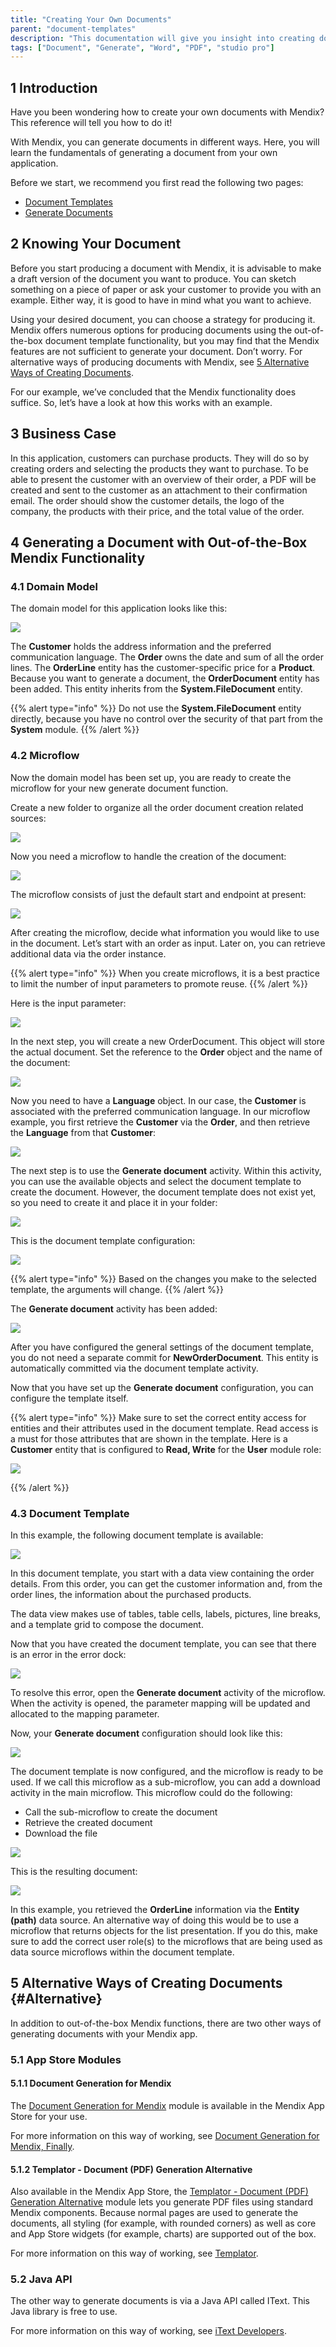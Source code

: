 ```yaml
---
title: "Creating Your Own Documents"
parent: "document-templates"
description: "This documentation will give you insight into creating documents with Mendix."
tags: ["Document", "Generate", "Word", "PDF", "studio pro"]
---
```


## 1 Introduction

Have you been wondering how to create your own documents with Mendix? This reference will tell you how to do it!

With Mendix, you can generate documents in different ways. Here, you will learn the fundamentals of generating a document from your own application.

Before we start, we recommend you first read the following two pages:

* [Document Templates](document-templates)
* [Generate Documents](generate-document)

## 2 Knowing Your Document

Before you start producing a document with Mendix, it is advisable to make a draft version of the document you want to produce. You can sketch something on a piece of paper or ask your customer to provide you with an example. Either way, it is good to have in mind what you want to achieve.

Using your desired document, you can choose a strategy for producing it. Mendix offers numerous options for producing documents using the out-of-the-box document template functionality, but you may find that the Mendix features are not sufficient to generate your document. Don’t worry. For alternative ways of producing documents with Mendix, see [5 Alternative Ways of Creating Documents](#Alternative).

For our example, we’ve concluded that the Mendix functionality does suffice. So, let’s have a look at how this works with an example.

## 3 Business Case

In this application, customers can purchase products. They will do so by creating orders and selecting the products they want to purchase. To be able to present the customer with an overview of their order, a PDF will be created and sent to the customer as an attachment to their confirmation email. The order should show the customer details, the logo of the company, the products with their price, and the total value of the order.

## 4 Generating a Document with Out-of-the-Box Mendix Functionality

### 4.1 Domain Model

The domain model for this application looks like this:

![](attachments/core/2018-02-28_16-37-25.png)

The **Customer** holds the address information and the preferred communication language. The **Order** owns the date and sum of all the order lines. The **OrderLine** entity has the customer-specific price for a **Product**. Because you want to generate a document, the **OrderDocument** entity has been added. This entity inherits from the **System.FileDocument** entity.

{{% alert type="info" %}}
Do not use the **System.FileDocument** entity directly, because you have no control over the security of that part from the **System** module.
{{% /alert %}}

### 4.2 Microflow

Now the domain model has been set up, you are ready to create the microflow for your new generate document function.

Create a new folder to organize all the order document creation related sources:

![](attachments/core/2018-02-28_17-02-05.png)

Now you need a microflow to handle the creation of the document:

![](attachments/core/2018-02-28_17-04-03.png)

The microflow consists of just the default start and endpoint at present:

![](attachments/core/2018-02-28_16-30-18.png)

After creating the microflow, decide what information you would like to use in the document. Let’s start with an order as input. Later on, you can retrieve additional data via the order instance.

{{% alert type="info" %}}
When you create microflows, it is a best practice to limit the number of input parameters to promote reuse.
{{% /alert %}}

Here is the input parameter:

![](attachments/core/2018-02-28_16-32-33.png)

In the next step, you will create a new OrderDocument. This object will store the actual document. Set the reference to the **Order** object and the name of the document:

![](attachments/core/2018-02-28_16-52-43.png)

Now you need to have a **Language** object. In our case, the **Customer** is associated with the preferred communication language. In our microflow example, you first retrieve the **Customer** via the **Order**, and then retrieve the **Language** from that **Customer**:

![](attachments/core/2018-02-28_16-58-54.png)

The next step is to use the **Generate document** activity. Within this activity, you can use the available objects and select the document template to create the document. However, the document template does not exist yet, so you need to create it and place it in your folder:

![](attachments/core/2018-02-28_17-06-53.png)

This is the document template configuration:

![](attachments/core/2018-03-01_13-03-55.png)

{{% alert type="info" %}}
Based on the changes you make to the selected template, the arguments will change.
{{% /alert %}}

The **Generate document** activity has been added:

![](attachments/core/2018-03-01_13-06-33.png)

After you have configured the general settings of the document template, you do not need a separate commit for **NewOrderDocument**. This entity is automatically committed via the document template activity.

Now that you have set up the **Generate document** configuration, you can configure the template itself.

{{% alert type="info" %}}
Make sure to set the correct entity access for entities and their attributes used in the document template. Read access is a must for those attributes that are shown in the template. Here is a **Customer** entity that is configured to **Read, Write** for the **User** module role:

![](attachments/core/2018-03-01_13-12-28.png)

{{% /alert %}}

### 4.3 Document Template

In this example, the following document template is available:

![](attachments/core/2018-03-01_14-05-07.png)

In this document template, you start with a data view containing the order details. From this order, you can get the customer information and, from the order lines, the information about the purchased products.

The data view makes use of tables, table cells, labels, pictures, line breaks, and a template grid to compose the document.

Now that you have created the document template, you can see that there is an error in the error dock:

![](attachments/core/2018-03-01_14-08-48.png)

To resolve this error, open the **Generate document** activity of the microflow. When the activity is opened, the parameter mapping will be updated and allocated to the mapping parameter.

Now, your **Generate document** configuration should look like this:

![](attachments/core/2018-03-01_14-12-03.png)

The document template is now configured, and the microflow is ready to be used. If we call this microflow as a sub-microflow, you can add a download activity in the main microflow. This microflow could do the following:

* Call the sub-microflow to create the document
* Retrieve the created document
* Download the file

![](attachments/core/2018-03-01_14-21-38.png)

This is the resulting document:

![](attachments/how-to-create-your-own-documents/15_Result.png)

In this example, you retrieved the **OrderLine** information via the **Entity (path)** data source. An alternative way of doing this would be to use a microflow that returns objects for the list presentation. If you do this, make sure to add the correct user role(s) to the microflows that are being used as data source microflows within the document template.

## 5 Alternative Ways of Creating Documents {#Alternative}

In addition to out-of-the-box Mendix functions, there are two other ways of generating documents with your Mendix app.

### 5.1 App Store Modules

#### 5.1.1 Document Generation for Mendix

The [Document Generation for Mendix](https://appstore.home.mendix.com/link/app/2026/) module is available in the Mendix App Store for your use. 

For more information on this way of working, see [Document Generation for Mendix, Finally](http://www.appronto.nl/over-appronto/blog/word-merging-for-mendix-finally).

#### 5.1.2 Templator - Document (PDF) Generation Alternative 

Also available in the Mendix App Store, the [Templator - Document (PDF) Generation Alternative](https://appstore.home.mendix.com/link/app/114043/) module lets you generate PDF files using standard Mendix components. Because normal pages are used to generate the documents, all styling (for example, with rounded corners) as well as core and App Store widgets (for example, charts) are supported out of the box.

For more information on this way of working, see [Templator](https://www.notion.so/gajduk/Templator-d35db3ba165346e3b243d6695636ccd4).

### 5.2 Java API

The other way to generate documents is via a Java API called IText. This Java library is free to use.

For more information on this way of working, see [iText Developers](http://developers.itextpdf.com/developers-home).
